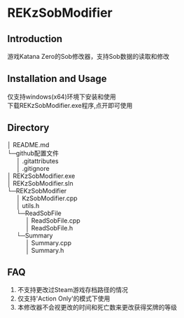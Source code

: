 # REKzSobModifier
## Introduction
游戏Katana Zero的Sob修改器，支持Sob数据的读取和修改
## Installation and Usage
仅支持windows(x64)环境下安装和使用
<br />下载REKzSobModifier.exe程序,点开即可使用
## Directory
│  README.md<br>
└─github配置文件<br>
  &ensp;&emsp;│ .gitattributes<br>
  &ensp;&emsp;│ .gitignore<br>
│  REKzSobModifier.exe<br>
│  REKzSobModifier.sln<br>
└─REKzSobModifier<br>
    &ensp;&emsp;│ KzSobModifier.cpp<br>
    &ensp;&emsp;│ utils.h<br>
    &ensp;&emsp;└─ReadSobFile<br>
        &ensp;&emsp;&ensp;&emsp;│  ReadSobFile.cpp<br>
        &ensp;&emsp;&ensp;&emsp;│  ReadSobFile.h<br>
    &ensp;&emsp;└─Summary<br>
        &ensp;&emsp;&ensp;&emsp;│  Summary.cpp<br>
        &ensp;&emsp;&ensp;&emsp;│  Summary.h<br>
## FAQ
1. 不支持更改过Steam游戏存档路径的情况
2. 仅支持'Action Only'的模式下使用
3. 本修改器不会视更改的时间和死亡数来更改获得奖牌的等级
